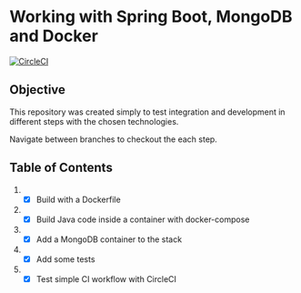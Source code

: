 # Working with Spring Boot, MongoDB and Docker
[![CircleCI](https://circleci.com/gh/pedrogonic/SpringBootMongoDBDockerTest.svg?style=svg)](https://circleci.com/gh/pedrogonic/SpringBootMongoDBDockerTest)
## Objective

This repository was created simply to test integration and development in different steps with the chosen technologies.

Navigate between branches to checkout the each step.

## Table of Contents

1. - [x] Build with a Dockerfile 
2. - [x] Build Java code inside a container with docker-compose
3. - [x] Add a MongoDB container to the stack
4. - [x] Add some tests
5. - [x] Test simple CI workflow with CircleCI